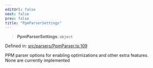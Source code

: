 ```yaml
---
editUrl: false
next: false
prev: false
title: "PpmParserSettings"
---
```


> **PpmParserSettings**: `object`

Defined in: [src/parsers/PpmParser.ts:109](https://github.com/jaames/flipnote.js/blob/8ec10f089e866d1297261b52ab6750bd899577ce/src/parsers/PpmParser.ts#L109)

PPM parser options for enabling optimizations and other extra features.
None are currently implemented
